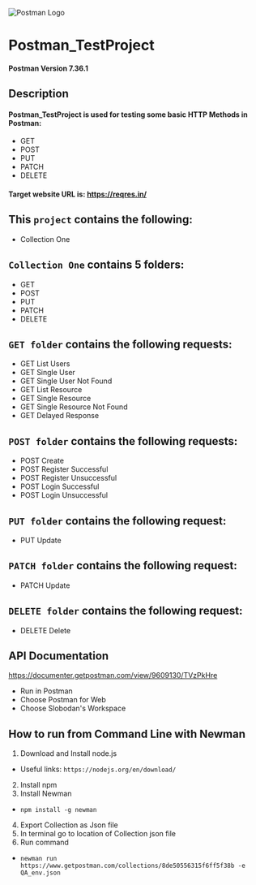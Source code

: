 ![Postman Logo](https://www.pngkit.com/png/detail/206-2063294_the-postman-logo-is-available-in-png-svg.png)
# Postman_TestProject

#### Postman Version 7.36.1

## Description
#### Postman_TestProject is used for testing some basic HTTP Methods in Postman:
* GET
* POST
* PUT
* PATCH 
* DELETE

#### Target website URL is: https://reqres.in/

## This `project` contains the following:
* Collection One

## `Collection One` contains 5 folders:
* GET
* POST
* PUT
* PATCH 
* DELETE

## `GET folder` contains the following requests:
* GET List Users
* GET Single User
* GET Single User Not Found
* GET List Resource
* GET Single Resource
* GET Single Resource Not Found
* GET Delayed Response

## `POST folder` contains the following requests:
* POST Create
* POST Register Successful
* POST Register Unsuccessful
* POST Login Successful
* POST Login Unsuccessful

## `PUT folder` contains the following request:
* PUT Update

## `PATCH folder` contains the following request:
* PATCH Update

## `DELETE folder` contains the following request:
* DELETE Delete

## API Documentation 

https://documenter.getpostman.com/view/9609130/TVzPkHre

* Run in Postman
* Choose Postman for Web
* Choose Slobodan's Workspace

## How to run from Command Line with Newman

1. Download and Install node.js
* Useful links:
  `https://nodejs.org/en/download/`
2. Install npm
3. Install Newman
  * `npm install -g newman`
4. Export Collection as Json file
5. In terminal go to location of Collection json file
6. Run command
  * `newman run https://www.getpostman.com/collections/8de50556315f6ff5f38b -e QA_env.json`


